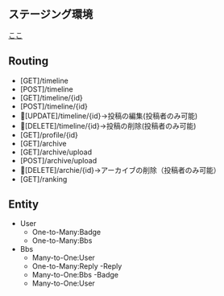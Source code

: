 ## ステージング環境
[ここ](https://3ch0.mydns.jp/kyabets/public/)

## Routing
- [GET]/timeline
- [POST]/timeline
- [GET]/timeline/{id}
- [POST]/timeline/{id}
- :sushi:[UPDATE]/timeline/{id}→投稿の編集(投稿者のみ可能)
- :sushi:[DELETE]/timeline/{id}→投稿の削除(投稿者のみ可能)
- [GET]/profile/{id}
- [GET]/archive
- [GET]/archive/upload
- [POST]/archive/upload
- :sushi:[DELETE]/archie/{id}→アーカイブの削除（投稿者のみ可能）
- [GET]/ranking

## Entity
- User
  - One-to-Many:Badge
  - One-to-Many:Bbs
- Bbs
  - Many-to-One:User
  - One-to-Many:Reply
-Reply
  - Many-to-One:Bbs
-Badge
  - Many-to-One:User
